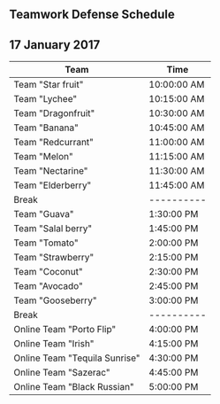 ## Teamwork Defense Schedule
## 17 January 2017

| Team                          | Time        | 
|-------------------------------|-------------| 
| Team "Star fruit"             | 10:00:00 AM | 
| Team "Lychee"                 | 10:15:00 AM | 
| Team "Dragonfruit"            | 10:30:00 AM | 
| Team "Banana"                 | 10:45:00 AM | 
| Team "Redcurrant"             | 11:00:00 AM | 
| Team "Melon"                  | 11:15:00 AM | 
| Team "Nectarine"              | 11:30:00 AM | 
| Team "Elderberry"             | 11:45:00 AM | 
| Break                         | ----------  | 
| Team "Guava"                  | 1:30:00 PM  | 
| Team "Salal berry"            | 1:45:00 PM  | 
| Team "Tomato"                 | 2:00:00 PM  | 
| Team "Strawberry"             | 2:15:00 PM  | 
| Team "Coconut"                | 2:30:00 PM  | 
| Team "Avocado"                | 2:45:00 PM  | 
| Team "Gooseberry"             | 3:00:00 PM  | 
| Break                         | ----------  | 
| Online Team "Porto Flip"      | 4:00:00 PM  | 
| Online Team "Irish"           | 4:15:00 PM  | 
| Online Team "Tequila Sunrise" | 4:30:00 PM  | 
| Online Team "Sazerac"         | 4:45:00 PM  | 
| Online Team "Black Russian"   | 5:00:00 PM  | 
